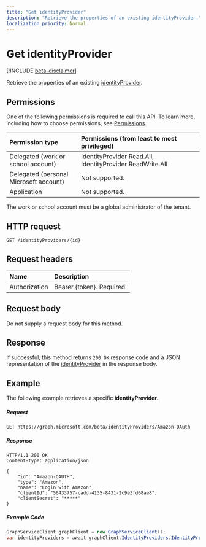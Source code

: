 ```yaml
---
title: "Get identityProvider"
description: "Retrieve the properties of an existing identityProvider."
localization_priority: Normal
---
```


# Get identityProvider

[!INCLUDE [beta-disclaimer](../../includes/beta-disclaimer.md)]

Retrieve the properties of an existing [identityProvider](../resources/identityprovider.md).

## Permissions

One of the following permissions is required to call this API. To learn more, including how to choose permissions, see [Permissions](/graph/permissions-reference).

|Permission type      | Permissions (from least to most privileged)              |
|:--------------------|:---------------------------------------------------------|
|Delegated (work or school account)|IdentityProvider.Read.All, IdentityProvider.ReadWrite.All|
|Delegated (personal Microsoft account)| Not supported.|
|Application|Not supported.|

The work or school account must be a global administrator of the tenant.

## HTTP request

<!-- { "blockType": "ignored" } -->
```http
GET /identityProviders/{id}
```

## Request headers

|Name|Description|
|:---------------|:----------|
|Authorization|Bearer {token}. Required.|

## Request body

Do not supply a request body for this method.

## Response

If successful, this method returns `200 OK` response code and a JSON representation of the [identityProvider](../resources/identityprovider.md) in the response body.

## Example

The following example retrieves a specific **identityProvider**.

##### Request

<!-- {
  "blockType": "request",
  "name": "get_identityprovider"
}-->
```http
GET https://graph.microsoft.com/beta/identityProviders/Amazon-OAuth
```

##### Response

<!-- {
  "blockType": "response",
  "truncated": true,
  "@odata.type": "microsoft.graph.IdentityProvider"
} -->
```http
HTTP/1.1 200 OK
Content-type: application/json

{
    "id": "Amazon-OAUTH",
    "type": "Amazon",
    "name": "Login with Amazon",
    "clientId": "56433757-cadd-4135-8431-2c9e3fd68ae8",
    "clientSecret": "*****"
}
```

##### Example Code

```C#
GraphServiceClient graphClient = new GraphServiceClient();
var identityProviders = await graphClient.IdentityProviders.IdentityProviders.Request().GetAsync();

```

<!-- uuid: 8fcb5dbc-d5aa-4681-8e31-b001d5168d79
2015-10-25 14:57:30 UTC -->
<!--
{
  "type": "#page.annotation",
  "description": "Get identityProvider",
  "keywords": "",
  "section": "documentation",
  "tocPath": "",
  "suppressions": [
    "Error: /api-reference/beta/api/identityprovider-get.md:\r\n      Exception processing links.\r\n    System.ArgumentException: Link Definition was null. Link text: !INCLUDE [beta-disclaimer](../../includes/beta-disclaimer.md)\r\n      at ApiDoctor.Validation.DocFile.get_LinkDestinations()\r\n      at ApiDoctor.Validation.DocSet.ValidateLinks(Boolean includeWarnings, String[] relativePathForFiles, IssueLogger issues, Boolean requireFilenameCaseMatch, Boolean printOrphanedFiles)"
  ]
}
-->
